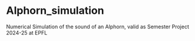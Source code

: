 # Alphorn_simulation
Numerical Simulation of the sound of an Alphorn, valid as Semester Project 2024-25 at EPFL
